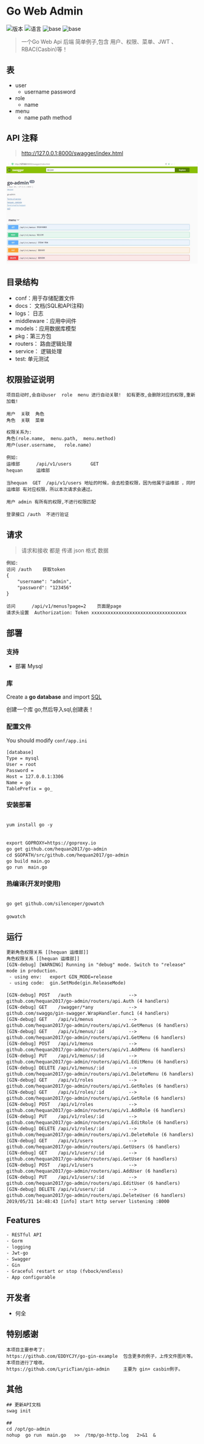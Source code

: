 # Go Web Admin 

![版本](https://img.shields.io/badge/release-1.2.1-blue.svg)
![语言](https://img.shields.io/badge/language-goland1.2-blue.svg)
![base](https://img.shields.io/badge/base-gin-blue.svg)
![base](https://img.shields.io/badge/base-casbin-blue.svg)

> 一个Go Web Api 后端 简单例子,包含 用户、权限、菜单、JWT 、 RBAC(Casbin)等！


## 表
* user     
    * username  password   
* role      
    * name 
* menu     
    * name   path    method


## API  注释

> http://127.0.0.1:8000/swagger/index.html

![demo](test/demo.jpg)



## 目录结构
* conf：用于存储配置文件
* docs： 文档(SQL和API注释)
* logs： 日志
* middleware：应用中间件
* models：应用数据库模型
* pkg：第三方包
* routers： 路由逻辑处理
* service： 逻辑处理
* test: 单元测试


## 权限验证说明

```
项目启动时,会自动user  role  menu 进行自动关联!  如有更改,会删除对应的权限,重新加载!

用户  关联  角色  
角色  关联  菜单  
```


```
权限关系为:
角色(role.name,  menu.path,  menu.method)  
用户(user.username,   role.name)

例如:
运维部      /api/v1/users       GET
hequan     运维部

当hequan  GET  /api/v1/users 地址的时候，会去检查权限，因为他属于运维部 ，同时 运维部 有对应权限，所以本次请求会通过。

用户 admin 有所有的权限,不进行权限匹配

登录接口 /auth  不进行验证
```

## 请求

> 请求和接收 都是 传递 json 格式 数据
```
例如:
访问 /auth    获取token
{
	"username": "admin",
	"password": "123456"
}

访问      /api/v1/menus?page=2    页面是page
请求头设置  Authorization: Token xxxxxxxxxxxxxxxxxxxxxxxxxxxxxxxxxxx
```

## 部署

### 支持

- 部署 Mysql

### 库

Create a **go database** and import [SQL](https://github.com/hequan2017/go-admin/blob/master/docs/sql/go.sql)

创建一个库 go,然后导入sql,创建表！

### 配置文件

You should modify `conf/app.ini`

```
[database]
Type = mysql
User = root
Password =
Host = 127.0.0.1:3306
Name = go
TablePrefix = go_
```

### 安装部署
```

yum install go -y 


export GOPROXY=https://goproxy.io
go get github.com/hequan2017/go-admin
cd $GOPATH/src/github.com/hequan2017/go-admin
go build main.go
go run  main.go 
```


### 热编译(开发时使用)
```bash

go get github.com/silenceper/gowatch

gowatch   
```

## 运行


```
更新角色权限关系 [[hequan 运维部]]
角色权限关系 [[hequan 运维部]]
[GIN-debug] [WARNING] Running in "debug" mode. Switch to "release" mode in production.
 - using env:	export GIN_MODE=release
 - using code:	gin.SetMode(gin.ReleaseMode)

[GIN-debug] POST   /auth                     --> github.com/hequan2017/go-admin/routers/api.Auth (4 handlers)
[GIN-debug] GET    /swagger/*any             --> github.com/swaggo/gin-swagger.WrapHandler.func1 (4 handlers)
[GIN-debug] GET    /api/v1/menus             --> github.com/hequan2017/go-admin/routers/api/v1.GetMenus (6 handlers)
[GIN-debug] GET    /api/v1/menus/:id         --> github.com/hequan2017/go-admin/routers/api/v1.GetMenu (6 handlers)
[GIN-debug] POST   /api/v1/menus             --> github.com/hequan2017/go-admin/routers/api/v1.AddMenu (6 handlers)
[GIN-debug] PUT    /api/v1/menus/:id         --> github.com/hequan2017/go-admin/routers/api/v1.EditMenu (6 handlers)
[GIN-debug] DELETE /api/v1/menus/:id         --> github.com/hequan2017/go-admin/routers/api/v1.DeleteMenu (6 handlers)
[GIN-debug] GET    /api/v1/roles             --> github.com/hequan2017/go-admin/routers/api/v1.GetRoles (6 handlers)
[GIN-debug] GET    /api/v1/roles/:id         --> github.com/hequan2017/go-admin/routers/api/v1.GetRole (6 handlers)
[GIN-debug] POST   /api/v1/roles             --> github.com/hequan2017/go-admin/routers/api/v1.AddRole (6 handlers)
[GIN-debug] PUT    /api/v1/roles/:id         --> github.com/hequan2017/go-admin/routers/api/v1.EditRole (6 handlers)
[GIN-debug] DELETE /api/v1/roles/:id         --> github.com/hequan2017/go-admin/routers/api/v1.DeleteRole (6 handlers)
[GIN-debug] GET    /api/v1/users             --> github.com/hequan2017/go-admin/routers/api.GetUsers (6 handlers)
[GIN-debug] GET    /api/v1/users/:id         --> github.com/hequan2017/go-admin/routers/api.GetUser (6 handlers)
[GIN-debug] POST   /api/v1/users             --> github.com/hequan2017/go-admin/routers/api.AddUser (6 handlers)
[GIN-debug] PUT    /api/v1/users/:id         --> github.com/hequan2017/go-admin/routers/api.EditUser (6 handlers)
[GIN-debug] DELETE /api/v1/users/:id         --> github.com/hequan2017/go-admin/routers/api.DeleteUser (6 handlers)
2019/05/31 14:48:43 [info] start http server listening :8000

```




## Features
```
- RESTful API
- Gorm
- logging
- Jwt-go
- Swagger
- Gin
- Graceful restart or stop (fvbock/endless)
- App configurable
```


## 开发者
* 何全


## 特别感谢

```
本项目主要参考了:
https://github.com/EDDYCJY/go-gin-example  包含更多的例子，上传文件图片等。本项目进行了增改。
https://github.com/LyricTian/gin-admin     主要为 gin+ casbin例子。
```

## 其他
```shell
## 更新API文档
swag init

## 
cd /opt/go-admin
nohup  go run  main.go   >>  /tmp/go-http.log   2>&1  & 
```